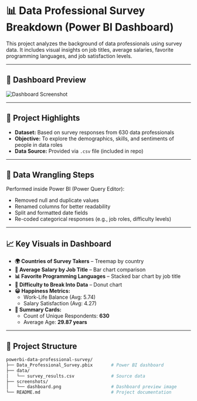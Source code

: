 # 📊 Data Professional Survey Breakdown (Power BI Dashboard)

This project analyzes the background of data professionals using survey data. It includes visual insights on job titles, average salaries, favorite programming languages, and job satisfaction levels.

---

## 📌 Dashboard Preview

![Dashboard Screenshot](screenshots/dashboard.png)

---

## 🧩 Project Highlights

- **Dataset:** Based on survey responses from 630 data professionals
- **Objective:** To explore the demographics, skills, and sentiments of people in data roles
- **Data Source:** Provided via `.csv` file (included in repo)

---

## 🧹 Data Wrangling Steps

Performed inside Power BI (Power Query Editor):
- Removed null and duplicate values
- Renamed columns for better readability
- Split and formatted date fields
- Re-coded categorical responses (e.g., job roles, difficulty levels)

---

## 📈 Key Visuals in Dashboard

- **🌍 Countries of Survey Takers** – Treemap by country
- **💼 Average Salary by Job Title** – Bar chart comparison
- **📊 Favorite Programming Languages** – Stacked bar chart by job title
- **📘 Difficulty to Break Into Data** – Donut chart
- **😀 Happiness Metrics:**
  - Work-Life Balance (Avg: 5.74)
  - Salary Satisfaction (Avg: 4.27)
- **📌 Summary Cards:**
  - Count of Unique Respondents: **630**
  - Average Age: **29.87 years**

---

## 📁 Project Structure

```bash
powerbi-data-professional-survey/
├── Data_Professional_Survey.pbix       # Power BI dashboard
├── data/
│   └── survey_results.csv              # Source data
├── screenshots/
│   └── dashboard.png                   # Dashboard preview image
└── README.md                           # Project documentation
